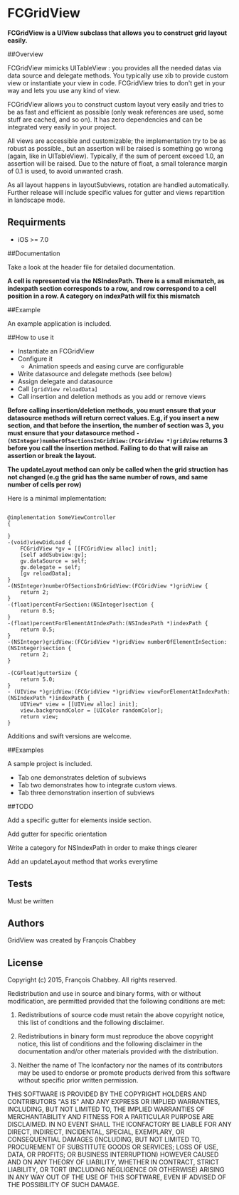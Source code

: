 # FCGridView

**FCGridView is a UIView subclass that allows you to construct grid layout easily.**



##Overview

FCGridView mimicks UITableView : you provides all the needed datas via data source and delegate methods. You typically use xib to provide custom view or instantiate your view in code. FCGridView tries to don't get in your way and lets you use any kind of view. 

FCGridView allows you to construct custom layout very easily and tries to be as fast and efficient as possible (only weak references are used, some stuff are cached, and so on). It has zero dependencies and can be integrated very easily in your project.

All views are accessible and customizable; the implementation try to be as robust as possible., but an assertion will be raised is something go wrong (again, like in UITableView). Typically, if the sum of percent exceed 1.0, an assertion will be raised. Due to the nature of float, a small tolerance margin of 0.1 is used, to avoid unwanted crash.

As all layout happens in layoutSubviews, rotation are handled automatically. Further release will include specific values for gutter and views repartition in landscape mode.



## Requirments

* iOS >= 7.0


##Documentation 

Take a look at the header file for detailed documentation.

**A cell is represented via the NSIndexPath. There is a small mismatch, as indexpath section corresponds to a row, and row correspond to a cell position in a row. A category on indexPath will fix this mismatch**


##Example

An example application is included. 

##How to use it

* Instantiate an FCGridView
* Configure it
	* Animation speeds and easing curve are configurable
* Write datasource and delegate methods (see below)
* Assign delegate and datasource
* Call `[gridView reloadData]`
* Call insertion and deletion methods as you add or remove views

**Before calling insertion/deletion methods, you must ensure that your datasource methods will return correct values. E.g, if you insert a new section, and that before the insertion, the number of section was 3, you must ensure that your datasource method `-(NSInteger)numberOfSectionsInGridView:(FCGridView *)gridView` returns 3 before you call the insertion method. Failing to do that will raise an assertion or break the layout.**

**The updateLayout method can only be called when the grid struction has not changed (e.g the grid has the same number of rows, and same number of cells per row)**


Here is a minimal implementation:


```

@implementation SomeViewController
{
   
}
-(void)viewDidLoad {
	FCGridView *gv = [[FCGridView alloc] init];
	[self addSubview:gv];
	gv.dataSource = self;
	gv.delegate = self;
	[gv reloadData];
}
-(NSInteger)numberOfSectionsInGridView:(FCGridView *)gridView {
	return 2;
}
-(float)percentForSection:(NSInteger)section {
	return 0.5;
}
-(float)percentForElementAtIndexPath:(NSIndexPath *)indexPath {
  	return 0.5;
}
-(NSInteger)gridView:(FCGridView *)gridView numberOfElementInSection:(NSInteger)section {
    return 2;
}

-(CGFloat)gutterSize {
    return 5.0;
}
- (UIView *)gridView:(FCGridView *)gridView viewForElementAtIndexPath:(NSIndexPath *)indexPath {
    UIView* view = [[UIView alloc] init];
    view.backgroundColor = [UIColor randomColor];
    return view;
}
````




Additions and swift versions are welcome.

##Examples

A sample project is included. 

* Tab one demonstrates deletion of subviews
* Tab two demonstrates how to integrate custom views.
* Tab three demonstration insertion of subviews

##TODO 

Add a specific gutter for elements inside section.

Add gutter for specific orientation

Write a category for NSIndexPath in order to make things clearer

Add an updateLayout method that works everytime


## Tests

Must be written

## Authors

GridView was created by François Chabbey

## License

Copyright (c) 2015, François Chabbey. All rights reserved.

Redistribution and use in source and binary forms, with or without
modification, are permitted provided that the following conditions are met:

1. Redistributions of source code must retain the above copyright
notice, this list of conditions and the following disclaimer.

2. Redistributions in binary form must reproduce the above copyright notice,
this list of conditions and the following disclaimer in the documentation
and/or other materials provided with the distribution.

3. Neither the name of The Iconfactory nor the names of its contributors may
be used to endorse or promote products derived from this software without
specific prior written permission.

THIS SOFTWARE IS PROVIDED BY THE COPYRIGHT HOLDERS AND CONTRIBUTORS "AS IS" AND
ANY EXPRESS OR IMPLIED WARRANTIES, INCLUDING, BUT NOT LIMITED TO, THE IMPLIED
WARRANTIES OF MERCHANTABILITY AND FITNESS FOR A PARTICULAR PURPOSE ARE
DISCLAIMED. IN NO EVENT SHALL THE ICONFACTORY BE LIABLE FOR ANY DIRECT,
INDIRECT, INCIDENTAL, SPECIAL, EXEMPLARY, OR CONSEQUENTIAL DAMAGES (INCLUDING,
BUT NOT LIMITED TO, PROCUREMENT OF SUBSTITUTE GOODS OR SERVICES; LOSS OF USE,
DATA, OR PROFITS; OR BUSINESS INTERRUPTION) HOWEVER CAUSED AND ON ANY THEORY OF
LIABILITY, WHETHER IN CONTRACT, STRICT LIABILITY, OR TORT (INCLUDING NEGLIGENCE
OR OTHERWISE) ARISING IN ANY WAY OUT OF THE USE OF THIS SOFTWARE, EVEN IF
ADVISED OF THE POSSIBILITY OF SUCH DAMAGE.
